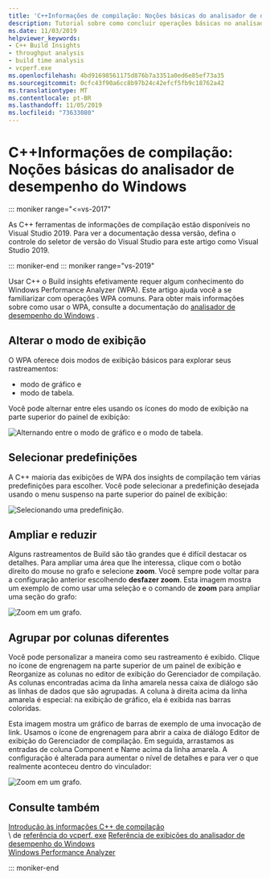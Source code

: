 ```yaml
---
title: 'C++Informações de compilação: Noções básicas do analisador de desempenho do Windows'
description: Tutorial sobre como concluir operações básicas no analisador de desempenho do Windows.
ms.date: 11/03/2019
helpviewer_keywords:
- C++ Build Insights
- throughput analysis
- build time analysis
- vcperf.exe
ms.openlocfilehash: 4bd91698561175d876b7a3351a0ed6e85ef73a35
ms.sourcegitcommit: 0cfc43f90a6cc8b97b24c42efcf5fb9c18762a42
ms.translationtype: MT
ms.contentlocale: pt-BR
ms.lasthandoff: 11/05/2019
ms.locfileid: "73633080"
---
```

# <a name="c-build-insights-windows-performance-analyzer-basics"></a>C++Informações de compilação: Noções básicas do analisador de desempenho do Windows

::: moniker range="<=vs-2017"

As C++ ferramentas de informações de compilação estão disponíveis no Visual Studio 2019. Para ver a documentação dessa versão, defina o controle do seletor de versão do Visual Studio para este artigo como Visual Studio 2019.

::: moniker-end
::: moniker range="vs-2019"

Usar C++ o Build insights efetivamente requer algum conhecimento do Windows Performance Analyzer (WPA). Este artigo ajuda você a se familiarizar com operações WPA comuns. Para obter mais informações sobre como usar o WPA, consulte a documentação do [analisador de desempenho do Windows](/windows-hardware/test/wpt/windows-performance-analyzer) .

## <a name="change-the-view-mode"></a>Alterar o modo de exibição

O WPA oferece dois modos de exibição básicos para explorar seus rastreamentos:

- modo de gráfico e
- modo de tabela.

Você pode alternar entre eles usando os ícones do modo de exibição na parte superior do painel de exibição:

![Alternando entre o modo de gráfico e o modo de tabela.](media/wpa-switching-view-mode.gif)

## <a name="select-presets"></a>Selecionar predefinições

A C++ maioria das exibições de WPA dos insights de compilação tem várias predefinições para escolher. Você pode selecionar a predefinição desejada usando o menu suspenso na parte superior do painel de exibição:

![Selecionando uma predefinição.](media/wpa-presets.png)

## <a name="zoom-in-and-out"></a>Ampliar e reduzir

Alguns rastreamentos de Build são tão grandes que é difícil destacar os detalhes. Para ampliar uma área que lhe interessa, clique com o botão direito do mouse no grafo e selecione **zoom**. Você sempre pode voltar para a configuração anterior escolhendo **desfazer zoom**. Esta imagem mostra um exemplo de como usar uma seleção e o comando de **zoom** para ampliar uma seção do grafo:

![Zoom em um grafo.](media/wpa-zooming.gif)

## <a name="group-by-different-columns"></a>Agrupar por colunas diferentes

Você pode personalizar a maneira como seu rastreamento é exibido. Clique no ícone de engrenagem na parte superior de um painel de exibição e Reorganize as colunas no editor de exibição do Gerenciador de compilação. As colunas encontradas acima da linha amarela nessa caixa de diálogo são as linhas de dados que são agrupadas. A coluna à direita acima da linha amarela é especial: na exibição de gráfico, ela é exibida nas barras coloridas.

Esta imagem mostra um gráfico de barras de exemplo de uma invocação de link. Usamos o ícone de engrenagem para abrir a caixa de diálogo Editor de exibição do Gerenciador de compilação. Em seguida, arrastamos as entradas de coluna Component e Name acima da linha amarela. A configuração é alterada para aumentar o nível de detalhes e para ver o que realmente aconteceu dentro do vinculador:

![Zoom em um grafo.](media/wpa-grouping.gif)

## <a name="see-also"></a>Consulte também

[Introdução às informações C++ de compilação](get-started-with-cpp-build-insights.md)\
\ de [referência do vcperf. exe](vcperf-reference.md)
[Referência de exibições do analisador de desempenho do Windows](wpa-views-reference.md)\
[Windows Performance Analyzer](/windows-hardware/test/wpt/windows-performance-analyzer)

::: moniker-end
